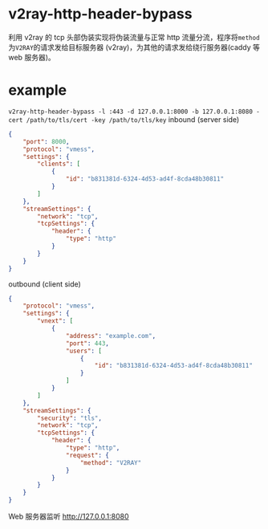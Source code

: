 # v2ray-http-header-bypass
利用 v2ray 的 tcp 头部伪装实现将伪装流量与正常 http 流量分流，程序将`method`为`V2RAY`的请求发给目标服务器 (v2ray)，为其他的请求发给绕行服务器(caddy 等 web 服务器)。
# example 
`v2ray-http-header-bypass -l :443 -d 127.0.0.1:8000 -b 127.0.0.1:8080 -cert /path/to/tls/cert -key /path/to/tls/key`
inbound (server side)
```json
{
    "port": 8000,
    "protocol": "vmess",
    "settings": {
        "clients": [
            {
                "id": "b831381d-6324-4d53-ad4f-8cda48b30811"
            }
        ]
    },
    "streamSettings": {
        "network": "tcp",
        "tcpSettings": {
            "header": {
                "type": "http"
            }
        }
    }
}
```
outbound (client side)
```json
{
    "protocol": "vmess",
    "settings": {
        "vnext": [
            {
                "address": "example.com",
                "port": 443,
                "users": [
                    {
                        "id": "b831381d-6324-4d53-ad4f-8cda48b30811"
                    }
                ]
            }
        ]
    },
    "streamSettings": {
        "security": "tls",
        "network": "tcp",
        "tcpSettings": {
            "header": {
                "type": "http",
                "request": {
                    "method": "V2RAY"
                }
            }
        }
    }
}
```
Web 服务器监听 http://127.0.0.1:8080
